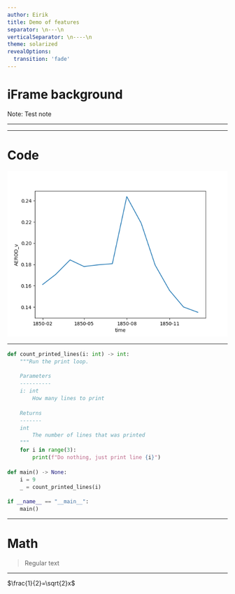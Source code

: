 ```yaml
---
author: Eirik
title: Demo of features
separator: \n---\n
verticalSeparator: \n----\n
theme: solarized
revealOptions:
  transition: 'fade'
---
```


# iFrame background

Note:
Test note

----

<!-- .slide: data-background-iframe="https://eirikenger.xyz" -->

---

# Code

![Aerosol forcing](https://github.com/engeir/presentations/raw/main/2022/uit-climate-meeting/assets/AEROD_v_simple_vanilla.png)
<!-- .element: class="fragment" -->

----

```python [21,22|19|2-13]
def count_printed_lines(i: int) -> int:
    """Run the print loop.

    Parameters
    ----------
    i: int
        How many lines to print

    Returns
    -------
    int
        The number of lines that was printed
    """
    for i in range(3):
        print(f"Do nothing, just print line {i}")

def main() -> None:
    i = 9
    _ = count_printed_lines(i)

if __name__ == "__main__":
    main()
```

---

<!-- .slide: style="color: #ee2" -->

# Math

> Regular text
<!-- .element: class="fragment" style="font-size: 0.30em !important;" -->

----

$\frac{1}{2}=\sqrt{2}x$
